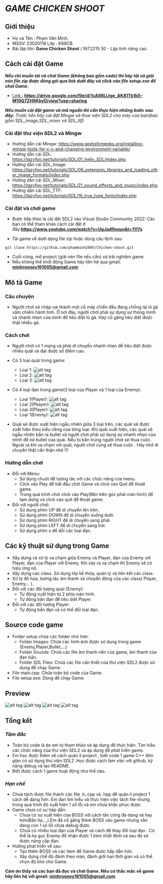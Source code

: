 # ***GAME CHICKEN SHOOT***
## **Giới thiệu**
+ Họ và Tên : Phạm Văn Minh.
+ MSSV: 23020118 Lớp : K68CB.
+ Bài tập lớn: **Game Chicken Shoot** / INT2215 50 - Lập tình nâng cao.
## **Cách cài đặt Game**
***Nếu chỉ muốn tải và chơi Game (không bao gồm code) thì hảy tải và giải nén file zip được đóng gói qua link dưới đây và click vào file setup.exe để chơi Game.***
+ [Link :]() **https://drive.google.com/file/d/1cA98LLtge_AK81Tb1b5-M10Q7ZH9KbyD/view?usp=sharing**

***Nếu muốn cài đặt game và mã nguồn thì cần thực hiện những bước sau đây:***
*Trước tiên hãy cài đặt Mingw và thue viện SDL2 cho máy của bạn(bao gồm SDL_image,SDL_mixer và SDL_ttf)*
### Cài đặt thư viện SDL2 và Mingw
- Hướng dẫn cài Mingw: https://www.geeksforgeeks.org/installing-mingw-tools-for-c-c-and-changing-environment-variable/
- Hướng dẫn cài SDL: https://lazyfoo.net/tutorials/SDL/01_hello_SDL/index.php
- Hướng dẫn cài SDL_Image: https://lazyfoo.net/tutorials/SDL/06_extension_libraries_and_loading_other_image_formats/index.php
- Hướng dẫn cài SDL_Mixer: https://lazyfoo.net/tutorials/SDL/21_sound_effects_and_music/index.php
- Hướng dẫn cài SDL_TTF: https://lazyfoo.net/tutorials/SDL/16_true_type_fonts/index.php
### Cài đặt và chơi game
- Bước tiếp theo là cài đặt SDL2 vào Visual Studio Community 2022: Các bạn có thể tham khảo cách cài đặt ở đây:[]()**https://www.youtube.com/watch?v=UgJadfInqyo&t=1117s**

- Tải game về dưới dạng file zip hoặc dùng câu lệnh sau:
```
git clone https://github.com/phamminh2005/Chicken-shoot.git
```
- Cuối cùng, mở project (giải nén file nếu cần) và trải nghiệm game.
- Nếu không thể khởi động Game hãy liên hệ qua gmail: []()**minhrooney161005@gmail.com**

## Mô tả Game
### Câu chuyện
- Người chơi sẽ nhập vai thành một cỗ máy chiến đấu đang chống lại lũ gà xâm chiếm hành tinh. Ở nơi đây, người chơi phải sự dụng sự thông minh và nhanh nhẹn của mình để tiêu diệt lũ gà. Hãy cố gắng tiêu diệt được thật nhiều gà.
### Cách chơi
- Người chơi có 1 mạng và phải di chuyển nhanh nhẹn để tiêu diệt được nhiều quái và đạt được số điểm cao.
- Có 3 loại quái trong game:

   + Loại 1: ![alt tag](https://github.com/phamminh2005/Chicken-shoot/blob/master/Debug/Images/Enemy/1.png)
   + Loại 2: ![alt tag](https://github.com/phamminh2005/Chicken-shoot/blob/master/Images/Enemy/2.png)
   + Loại 3: ![alt tag](https://github.com/phamminh2005/Chicken-shoot/blob/master/Images/Enemy/3.png)

- Có 4 loại đạn trong game(3 loại của Player và 1 loại của Enemy):
   + Loại 1(Player): ![alt tag](https://github.com/phamminh2005/Chicken-shoot/blob/master/Images/Bullet/red.png)
   + Loại 2(Pkayer): ![alt tag](https://github.com/phamminh2005/Chicken-shoot/blob/master/Images/Bullet/orange.png)
   + Loại 3(Player): ![alt tag](https://github.com/phamminh2005/Chicken-shoot/blob/master/Images/Bullet/blue.png)
   + Loại 1(Enemy): ![alt tag](https://github.com/phamminh2005/Chicken-shoot/blob/master/Images/Bullet/enemy.png)
- Quái sẽ được xuất hiện ngẫu nhiên giữa 3 loại trên, các quái sẽ được xuất hiện theo kiểu riêng của từng loại. Khi quái xuất hiện, các quái sẽ ngẫu nhiên bắn ra bullet và người chơi phải sử dụng sự nhanh nhẹn của mình để né bullet của quái. Nếu bị bắn trúng người chơi sẽ thua cuộc. Ngoài ra khi va chạm với quái, người chơi cũng sẽ thua cuộc . Hãy nhớ di chuyển thật cẩn thận nhé !!!
### Hướng dẫn chơi
- Đối với Menu:
   + Sử dụng chuột để tương tác với các chức năng của menu.
   + Click vào Play để bắt đầu chơi Game và click vào Quit để thoát game.
   + Trong quá trình chơi click vào Play(Bên trên góc phải màn hình) để tạm dừng và click vào quit để thoát game.
- Đối với người chơi:
   + Sử dụng phím UP để di chuyển lên trên.
   + Sử dụng phím DOWN để di chuyển xuống dưới.
   + Sử dụng phím RIGHT để di chuyển sang phải.
   + Sử dụng phím LEFT để di chuyển sang trái.
   + Sử dụng phím s để đổi các loại đạn.
## **Các kỹ thuật sử dụng trong Game**
- Xây dựng và xử lý va chạm giữa Enemy và Player, đạn của Enemy với Player, đạn của Player với Enemy. Khi xảy ra va chạm thì Enemy sẽ có hiệu ứng nổ.
- Xây dựng các class. Sử dụng lớp kế thừa, quản lý và liên kết các class.
- Xử lý đồ họa, tương tác âm thanh và chuyển động của các class( Player, Enemy... ).
- Đối với các đối tượng quái (Enemy):
   + Tự động xuất hiện từ 2 phía màn hình.
   + Tự động bắn đạn để tiêu diệt Player.
- Đối với các đối tượng Player: 
   + Tự động bắn đạn và có thể đối loại đạn.
## **Source code game**
- Folder setup chứa các folder nhỏ hơn:
   + Folder Images: Chứa các hình ảnh được sử dụng trong game (Enemy,Player,Bullet,...)
   + Folder Sounds: Chứa các file âm thanh nền của game, âm thanh của đạn bắn.
   + Folder SDL Files: Chứa các file cần thiết của thư viện SDL2 được sử dụng để chạy Game.
- File main.cpp: Chứa toàn bộ code của Game.
- File setup.exe: Dùng để chạy Game.

## **Preview**
![alt tag](https://github.com/phamminh2005/Chicken-shoot/blob/master/Images/Preview/Preview1.png)
![alt tag](https://github.com/phamminh2005/Chicken-shoot/blob/master/Images/Preview/Preview2.png)
![alt tag](https://github.com/phamminh2005/Chicken-shoot/blob/master/Images/Preview/Preview3.png)
![alt tag](https://github.com/phamminh2005/Chicken-shoot/blob/master/Images/Preview/Preview4.png)

## **Tổng kết**
### ***Tâm đắc***

- Toàn bộ code là do em tự tham khảo và áp dụng để thực hiện. Tìm hiểu các chức năng của thư viện SDL2 và áp dụng để phát triển game.
- Em học được thêm về cách quản lí project , biết code 1 game C++ đơn giản có sử dụng thư viện SDL2 .Học được cách làm việc với github, kỹ năng debug và tạo README. 
- Biết được cách 1 game hoạt động như thế nào.
### ***Hạn chế***
- Chưa tách được file thành các file .h,.cpp và .hpp để quản lí project 1 cách dễ dàng hơn. Em đan tìm hiểu và thực hiện việc tách file nhưng trong quá trình đó xuất hiện 1 số lỗi và em chưa khắc phục được. 
- Game chưa có sự hấp dẫn:
   + Chưa có sự xuất hiện của BOSS với cách tấn công đa dạng và hay hơn(Bắn tỉa,...).Em đã cố gắng thêm BOSS vào game nhưng vẫn đang còn 1 số lỗi chưa debug được.
   + Chưa có nhiều loại đạn của Player và cách để thay đổi loại đạn . Có thể là hạ gục Enemy để nhận được 1 item nhất định và sau đó sẽ được nâng cấp đạn.
- Hướng phát triển về sau:
   + Tạo thêm BOSS và các item để Game được hấp dẫn hơn.
   + Xây dựng chế độ đánh theo màn, đánh giới hạn thời gian và có thể chọn độ khó cho Game.

**Cảm ơn thầy và các bạn đã đọc và chơi Game. Nếu có thắc mắc về game hãy liên hệ với gmail: []() **minhrooney161005@gmail.com**** 






